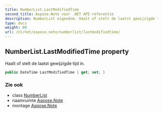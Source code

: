 ```yaml
---
title: NumberList.LastModifiedTime
second_title: Aspose.Note voor .NET API-referentie
description: NumberList eigendom. Haalt of stelt de laatst gewijzigde tijd in.
type: docs
weight: 80
url: /nl/net/aspose.note/numberlist/lastmodifiedtime/
---
```

## NumberList.LastModifiedTime property

Haalt of stelt de laatst gewijzigde tijd in.

```csharp
public DateTime LastModifiedTime { get; set; }
```

### Zie ook

* class [NumberList](../)
* naamruimte [Aspose.Note](../../numberlist/)
* montage [Aspose.Note](../../../)


